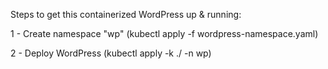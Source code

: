 Steps to get this containerized WordPress up & running:

1 - Create namespace "wp" (kubectl apply -f wordpress-namespace.yaml)

2 - Deploy WordPress (kubectl apply -k ./ -n wp)
